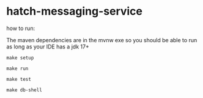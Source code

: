 # hatch-messaging-service

how to run:

The maven dependencies are in the mvnw exe so you should be able to run as long as your IDE has a jdk 17+

`make setup`

`make run`

`make test`

`make db-shell`